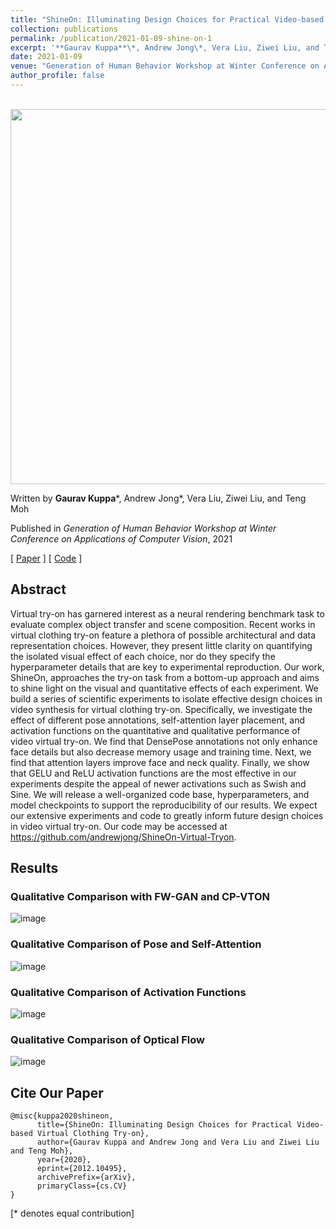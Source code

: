 ```yaml
---
title: "ShineOn: Illuminating Design Choices for Practical Video-based Virtual Try-on"
collection: publications
permalink: /publication/2021-01-09-shine-on-1
excerpt: '**Gaurav Kuppa**\*, Andrew Jong\*, Vera Liu, Ziwei Liu, and Teng Moh'
date: 2021-01-09
venue: "Generation of Human Behavior Workshop at Winter Conference on Applications of Computer Vision"
author_profile: false
---
```

<br/><img src='/images/pipeline.png' width=600>

Written by **Gaurav Kuppa**\*, Andrew Jong\*, Vera Liu, Ziwei Liu, and Teng Moh

Published in *Generation of Human Behavior Workshop at Winter Conference on Applications of Computer Vision*, 2021

[ [Paper](https://arxiv.org/abs/2012.10495) ] [ [Code](https://github.com/andrewjong/ShineOn-Virtual-Tryon) ]

## Abstract
Virtual try-on has garnered interest as a neural rendering benchmark task to evaluate complex object transfer and scene composition.
Recent works in virtual clothing try-on feature a plethora of possible architectural and data representation choices.
However, they present little clarity on quantifying the isolated visual effect of each choice, nor do they specify the hyperparameter details that are key
to experimental reproduction. Our work, ShineOn, approaches the try-on task from a bottom-up approach and aims to shine light on the visual and quantitative effects of each experiment. 
We build a series of scientific experiments to isolate effective design choices in video synthesis for virtual clothing try-on.
Specifically, we investigate the effect of different pose annotations, self-attention layer placement, and activation functions on the quantitative and qualitative performance of video virtual try-on. 
We find that DensePose annotations not only enhance face details but also decrease memory usage and training time.
Next, we find that attention layers improve face and neck quality. Finally, we show that GELU and ReLU activation functions are the most effective in our experiments despite the appeal of newer activations such as Swish and Sine.
We will release a well-organized code base, hyperparameters, and model checkpoints to support the reproducibility of our results.
We expect our extensive experiments and code to greatly inform future design choices in video virtual try-on. 
Our code may be accessed at https://github.com/andrewjong/ShineOn-Virtual-Tryon.

## Results

<!--
| Qualitative Comparison with FW-GAN and CP-VTON  | Qualitative Comparison of Pose and Self-Attention | Qualitative Comparison of Activation Functions | Qualitative Comparison of Optical Flow |
| ------------- | ------------- | ------------- | ------------- |
| ![image](/images/shine_on_comparison.png) | ![image](/images/shine_on_pose_comparison.png)  | ![image](/images/shine_on_activation_functions.png) | ![image](/images/shine_on_flow.png) |
-->
### Qualitative Comparison with FW-GAN and CP-VTON
![image](/images/shine_on_comparison.png)

### Qualitative Comparison of Pose and Self-Attention
![image](/images/shine_on_pose_comparison.png)

### Qualitative Comparison of Activation Functions
![image](/images/shine_on_activation_functions.png)

### Qualitative Comparison of Optical Flow
![image](/images/shine_on_flow.png)

## Cite Our Paper
```
@misc{kuppa2020shineon,
      title={ShineOn: Illuminating Design Choices for Practical Video-based Virtual Clothing Try-on}, 
      author={Gaurav Kuppa and Andrew Jong and Vera Liu and Ziwei Liu and Teng Moh},
      year={2020},
      eprint={2012.10495},
      archivePrefix={arXiv},
      primaryClass={cs.CV}
}
```

[* denotes equal contribution]
